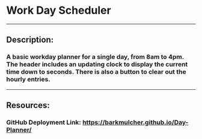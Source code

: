 # Work Day Scheduler 
------------------------------
## Description:

### A basic workday planner for a single day, from 8am to 4pm. The header includes an updating clock to display the current time down to seconds. There is also a button to clear out the hourly entries.
---------------------------------
## Resources:

### GitHub Deployment Link: https://barkmulcher.github.io/Day-Planner/

